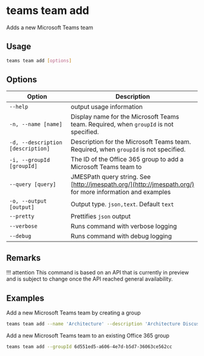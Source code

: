 # teams team add

Adds a new Microsoft Teams team

## Usage

```sh
teams team add [options]
```

## Options

Option|Description
------|-----------
`--help`|output usage information
`-n, --name [name]`|Display name for the Microsoft Teams team. Required, when `groupId` is not specified.
`-d, --description  [description]`|Description for the Microsoft Teams team. Required, when `groupId` is not specified.
`-i, --groupId [groupId]`|The ID of the Office 365 group to add a Microsoft Teams team to
`--query [query]`|JMESPath query string. See [http://jmespath.org/](http://jmespath.org/) for more information and examples
`-o, --output [output]`|Output type. `json,text`. Default `text`
`--pretty`|Prettifies `json` output
`--verbose`|Runs command with verbose logging
`--debug`|Runs command with debug logging

## Remarks

!!! attention
    This command is based on an API that is currently in preview and is subject to change once the API reached general availability.

## Examples

Add a new Microsoft Teams team by creating a group

```sh
teams team add --name 'Architecture' --description 'Architecture Discussion'
```

Add a new Microsoft Teams team to an existing Office 365 group

```sh
teams team add --groupId 6d551ed5-a606-4e7d-b5d7-36063ce562cc
```